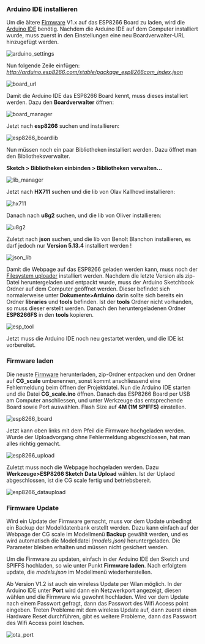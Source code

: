 ### Arduino IDE installieren

Um die ältere [Firmware](https://github.com/nightflyer88/CG_scale/releases/tag/V1.2.1) V1.x auf das ESP8266 Board zu laden, wird die [Arduino IDE](https://www.arduino.cc/en/main/software) benötig. Nachdem die Arduino IDE auf dem Computer installiert wurde, muss zuerst in den Einstellungen eine neu Boardverwalter-URL hinzugefügt werden.

![arduino_settings](https://github.com/nightflyer88/CG_scale/blob/master/Doc/img/arduino_settings.png)

Nun folgende Zeile einfügen:
_http://arduino.esp8266.com/stable/package_esp8266com_index.json_

![board_url](https://github.com/nightflyer88/CG_scale/blob/master/Doc/img/board_url.png)

Damit die Arduino IDE das ESP8266 Board kennt, muss dieses installiert werden. Dazu den **Boardverwalter** öffnen:

![board_manager](https://github.com/nightflyer88/CG_scale/blob/master/Doc/img/board_manager.png)

Jetzt nach **esp8266** suchen und installieren:

![esp8266_boardlib](https://github.com/nightflyer88/CG_scale/blob/master/Doc/img/esp8266_boardlib.png)

Nun müssen noch ein paar Bibliotheken installiert werden. Dazu öffnet man den Bibliotheksverwalter.

**Sketch > Bibliotheken einbinden > Bibliotheken verwalten...**

![lib_manager](https://github.com/nightflyer88/CG_scale/blob/master/Doc/img/lib_manager.png)

Jetzt nach **HX711** suchen und die lib von Olav Kallhovd installieren:

![hx711](https://github.com/nightflyer88/CG_scale/blob/master/Doc/img/hx711_lib.png)

Danach nach **u8g2** suchen, und die lib von Oliver installieren:

![u8g2](https://github.com/nightflyer88/CG_scale/blob/master/Doc/img/u8g2_lib.png)

Zuletzt nach **json** suchen, und die lib von Benolt Blanchon installieren, es darf jedoch nur **Version 5.13.4** installiert werden !

![json_lib](https://github.com/nightflyer88/CG_scale/blob/master/Doc/img/json_lib.png)

Damit die Webpage auf das ESP8266 geladen werden kann, muss noch der [Filesystem uploader](https://github.com/esp8266/arduino-esp8266fs-plugin/releases) installiert werden. Nachdem die letzte Version als zip-Datei heruntergeladen und entpackt wurde, muss der Arduino Sketchbook Ordner auf dem Computer geöffnet werden. Dieser befindet sich normalerweise unter **Dokumente>Arduino** darin sollte sich bereits ein Ordner **libraries** und **tools** befinden. Ist der **tools** Ordner nicht vorhanden, so muss dieser erstellt werden. Danach den heruntergeladenen Ordner **ESP8266FS** in den **tools** kopieren.

![esp_tool](https://github.com/nightflyer88/CG_scale/blob/master/Doc/img/esp_tool.png)

Jetzt muss die Arduino IDE noch neu gestartet werden, und die IDE ist vorbereitet.

### Firmware laden

Die neuste [Firmware](https://github.com/nightflyer88/CG_scale/releases) herunterladen, zip-Ordner entpacken und den Ordner auf **CG_scale** umbenennen, sonst kommt anschliessend eine Fehlermeldung beim öffnen der Projektdatei. Nun die Arduino IDE starten und die Datei **CG_scale.ino** öffnen. Danach das ESP8266 Board per USB am Computer anschliessen, und unter Werkzeuge das entsprechende Board sowie Port auswählen. Flash Size auf **4M (1M SPIFFS)** einstellen.

![esp8266_board](https://github.com/nightflyer88/CG_scale/blob/master/Doc/img/esp8266_board.png)

Jetzt kann oben links mit dem Pfeil die Firmware hochgeladen werden. Wurde der Uploadvorgang ohne Fehlermeldung abgeschlossen, hat man alles richtig gemacht.

![esp8266_upload](https://github.com/nightflyer88/CG_scale/blob/master/Doc/img/esp8266_upload.png)

Zuletzt muss noch die Webpage hochgeladen werden. Dazu **Werkzeuge>ESP8266 Sketch Data Upload** wählen. Ist der Uplaod abgeschlossen, ist die CG scale fertig und betriebsbereit.

![esp8266_dataupload](https://github.com/nightflyer88/CG_scale/blob/master/Doc/img/esp8266_dataupload.png)

### Firmware Update

Wird ein Update der Firmware gemacht, muss vor dem Update unbedingt ein Backup der Modelldatenbank erstellt werden. Dazu kann einfach auf der Webpage der CG scale im Modellmenü **Backup** gewählt werden, und es wird automatisch die Modelldatei _(models.json)_ heruntergeladen. Die Parameter bleiben erhalten und müssen nicht gesichert werden. 

Um die Firmware zu updaten, einfach in der Arduino IDE den Sketch und SPIFFS hochladen, so wie unter Punkt **Firmware laden**. Nach erfolgtem update, die _models.json_ im Modellmenü wiederherstellen. 

Ab Version V1.2 ist auch ein wireless Update per Wlan möglich. In der Arduino IDE unter **Port** wird dann ein Netzwerkport angezeigt, diesen wählen und die Firmware wie gewohnt hochladen. Wird vor dem Update nach einem Passwort gefragt, dann das Passwort des Wifi Access point eingeben. Treten Probleme mit dem wireless Update auf, dann zuerst einen Hardware Reset durchführen, gibt es weitere Probleme, dann das Passwort des Wifi Access point löschen.

![ota_port](https://raw.githubusercontent.com/nightflyer88/CG_scale/master/Doc/img/esp8266_OTA_port.png)